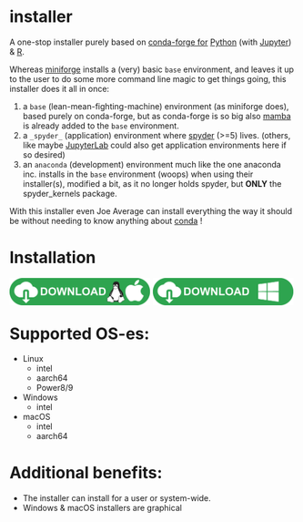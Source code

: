 # installer
A one-stop installer purely based on [conda-forge for](https://conda-forge.org/) [Python](https://www.python.org/) (with [Jupyter](https://jupyter.org/)) & [R](https://www.r-project.org/).

Whereas [miniforge](https://github.com/conda-forge/miniforge) installs a (very) basic `base` environment, and leaves it up to the user to do some more command line magic to get things going, this installer does it all in once:

  1. a `base` (lean-mean-fighting-machine) environment (as miniforge does), based purely on conda-forge, but as conda-forge is so big also [mamba](https://github.com/mamba-org/mamba) is already added to the `base` environment.
  2. a `_spyder_` (application) environment where [spyder](https://www.spyder-ide.org/) (>=5) lives. (others, like maybe [JupyterLab](https://github.com/jupyterlab/) could also get application environments here if so desired)
  3. an `anaconda` (development) environment much like the one anaconda inc. installs in the `base` environment (woops) when using their installer(s), modified a bit, as it no longer holds spyder, but **ONLY** the spyder_kernels package.
  
With this installer even Joe Average can install everything the way it should be without needing to know anything about [conda](https://anaconda.org/anaconda/conda)
!

# Installation

<img src="/documentation/pictures/UnixDownloadButton.png" style="float: left; width: 49%; margin-right: 1%; margin-bottom: 0.5em;">
<img src="/documentation/pictures/WindowsDownloadButton.png" style="float: left; width: 49%; margin-right: 1%; margin-bottom: 0.5em;">
<p style="clear: both;">

# Supported OS-es:
  - Linux
    - intel
    - aarch64
    - Power8/9
  - Windows
    - intel
  - macOS
    - intel
    - aarch64

# Additional benefits:
  - The installer can install for a user or system-wide.
  - Windows & macOS installers are graphical
  
